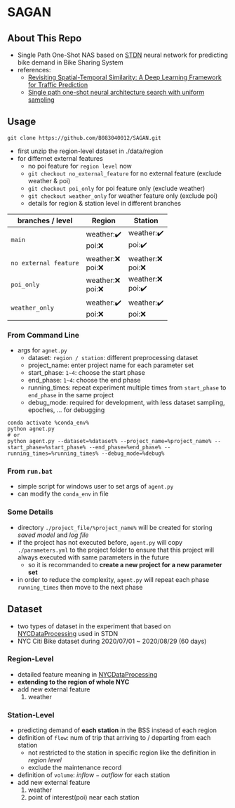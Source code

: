# SAGAN

## About This Repo

* Single Path One-Shot NAS based on [STDN](https://github.com/tangxianfeng/STDN) neural network for predicting bike demand in Bike Sharing System
* references:
    * [Revisiting Spatial-Temporal Similarity: A Deep Learning Framework for Traffic Prediction](https://arxiv.org/abs/1803.01254)
    * [Single path one-shot neural architecture search with uniform sampling](https://link.springer.com/chapter/10.1007/978-3-030-58517-4_32)

## Usage

```
git clone https://github.com/B083040012/SAGAN.git
```
* first unzip the region-level dataset in ./data/region
* for differnet external features
    * no poi feature for `region level` now
    * `git checkout no_external_feature` for no external feature (exclude weather & poi)
    * `git checkout poi_only` for poi feature only (exclude weather)
    * `git checkout weather_only` for weather feature only (exclude poi)
    * details for region & station level in different branches

| branches / level | Region | Station |
| ------------------ | ------ | ------- |
| `main` | weather:✔️<br>poi:❌ | weather:✔️<br>poi:✔️ |
| `no external feature` | weather:❌<br>poi:❌ | weather:❌<br>poi:❌ |
| `poi_only` | weather:❌<br>poi:❌ | weather:❌<br>poi:✔️ |
| `weather_only` | weather:✔️<br>poi:❌ | weather:✔️<br>poi:❌ |

### From Command Line

* args for `agnet.py`
    * dataset: `region / station`: different preprocessing dataset
    * project_name: enter project name for each parameter set
    * start_phase: `1~4`: choose the start phase
    * end_phase: `1~4`: choose the end phase
    * running_times: repeat experiment multiple times from `start_phase` to `end_phase` in the same project
    * debug_mode: required for development, with less dataset sampling, epoches, ... for debugging
```
conda activate %conda_env%
python agnet.py
# or
python agent.py --dataset=%dataset% --project_name=%project_name% --start_phase=%start_phase% --end_phase=%end_phase% --running_times=%running_times% --debug_mode=%debug%
```

### From `run.bat`

* simple script for windows user  to set args of `agent.py`
* can modify the `conda_env` in file

### Some Details

* directory `./project_file/%project_name%` will be created for storing *saved model* and *log file*
* if the project has not executed before, `agent.py` will copy `./parameters.yml` to the project folder to ensure that this project will always executed with same parameters in the future
    * so it is recommanded to **create a new project for a new parameter set**
* in order to reduce the complexity, `agent.py` will repeat each phase `running_times` then move to the next phase

## Dataset

* two types of dataset in the experiment that based on [NYCDataProcessing](https://github.com/lynnpepin/NYCDatasetProcessing) used in STDN
* NYC Citi Bike dataset during 2020/07/01 ~ 2020/08/29 (60 days)

### Region-Level

* detailed feature meaning in [NYCDataProcessing](https://github.com/lynnpepin/NYCDatasetProcessing)
* **extending to the region of whole NYC**
* add new external feature
    1. weather

### Station-Level

* predicting demand of **each station** in the BSS instead of each region
* definition of `flow`: num of trip that arriving to / departing from each station
    * not restricted to the station in specific region like the definition in *region level*
    * exclude the maintenance record
* definition of `volume`: $inflow - outflow$ for each station
* add new external feature
    1. weather
    2. point of interest(poi) near each station
